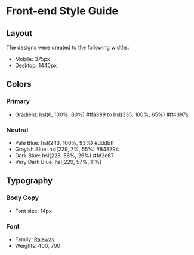 # Front-end Style Guide

## Layout

The designs were created to the following widths:

- Mobile: 375px
- Desktop: 1440px

## Colors

### Primary

- Gradient: hsl(6, 100%, 80%) 	#ffa399 to hsl(335, 100%, 65%) #ff4d97s

### Neutral

- Pale Blue: hsl(243, 100%, 93%) #dddbff
- Grayish Blue: hsl(229, 7%, 55%) #848794
- Dark Blue: hsl(228, 56%, 26%) #1d2c67
- Very Dark Blue: hsl(229, 57%, 11%)

## Typography

### Body Copy

- Font size: 14px

### Font

- Family: [Raleway](https://fonts.google.com/specimen/Raleway)
- Weights: 400, 700
